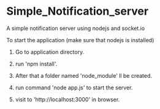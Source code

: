 Simple_Notification_server
==========================

A simple notification server using nodejs and socket.io



To start the application (make sure that nodejs is installed)

1. Go to application directory. 

2. run 'npm install'.

3. After that a folder named 'node_module' ll be created.

4. run command 'node app.js' to start the server.

5. visit to 'http://localhost:3000' in browser.
